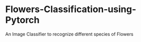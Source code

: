 # Flowers-Classification-using-Pytorch
An Image Classifier to recognize different species of Flowers
